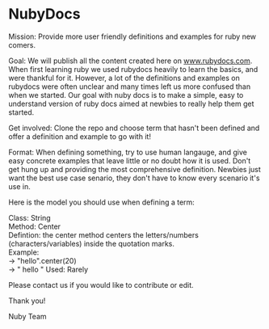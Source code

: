 NubyDocs
========

Mission: Provide more user friendly definitions and examples for ruby new comers.

Goal: We will publish all the content created here on www.rubydocs.com.  When first learning ruby we used rubydocs heavily to learn the basics, and were thankful for it. However, a lot of the definitions and examples on rubydocs were often unclear and many times left us more confused than when we started.  Our goal with nuby docs is to make a simple, easy to understand version of ruby docs aimed at newbies to really help them get started.

Get involved:  Clone the repo and choose term that hasn't been defined and offer a definition and example to go with it!  

Format:  When defining something, try to use human langauge, and give easy concrete examples that leave little or no doubt how it is used.  Don't get hung up and providing the most comprehensive definition.  Newbies just want the best use case senario, they don't have to know every scenario it's use in.   

Here is the model you should use when defining a term:

Class: String<br/>
Method: Center<br/>
Defintion: the center method centers the letters/numbers (characters/variables) inside the quotation marks.<br/>
Example:<br/>
-> "hello".center(20)        
-> "       hello        "
Used: Rarely


Please contact us if you would like to contribute or edit.  


Thank you!

Nuby Team
